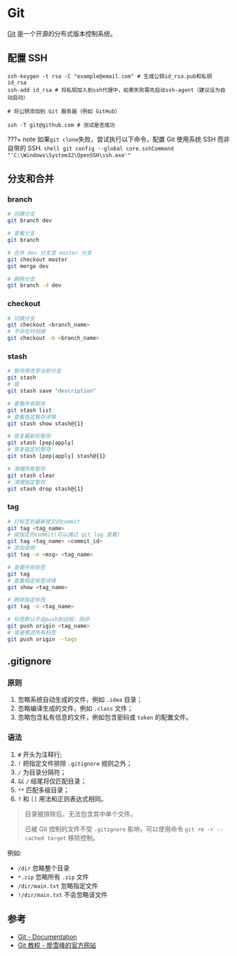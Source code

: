 # Git

[Git](https://git-scm.com/) 是一个开源的分布式版本控制系统。

## 配置 SSH

```shell
ssh-keygen -t rsa -C "example@email.com" # 生成公钥id_rsa.pub和私钥id_rsa
ssh-add id_rsa # 将私钥加入到ssh代理中，如果失败需先启动ssh-agent（建议设为自动启动）

# 将公钥添加到 Git 服务器（例如 GitHub）

ssh -T git@github.com # 测试是否成功
```

???+ note
    如果`git clone`失败，尝试执行以下命令，配置 Git 使用系统 SSH 而非自带的 SSH.
    ```shell
    git config --global core.sshCommand "'C:\Windows\System32\OpenSSH\ssh.exe'"
    ```

## 分支和合并

### branch

```sh
# 创建分支
git branch dev

# 查看分支
git branch

# 合并 dev 分支至 master 分支
git checkout master
git merge dev

# 删除分支
git branch -d dev
```

### checkout

```sh
# 切换分支
git checkout <branch_name>
# 不存在时创建
git checkout -b <branch_name>
```

### stash

```sh
# 暂存修改至当前分支
git stash
# 或
git stash save "description"

# 查看所有暂存
git stash list
# 查看指定暂存详情
git stash show stash@{1}

# 恢复最新的暂存
git stash [pop|apply]
# 恢复指定的暂存
git stash [pop|apply] stash@{1}

# 清理所有暂存
git stash clear
# 清理指定暂存
git stash drop stash@{1}
```

### tag

```sh
# 打标签到最新提交的commit
git tag <tag_name>
# 或指定的commit(可以通过 git log 查看)
git tag <tag_name> <commit_id>
# 添加说明
git tag -m <msg> <tag_name>

# 查看所有标签
git tag
# 查看指定标签详情
git show <tag_name>

# 删除指定标签
git tag -d <tag_name>

# 标签默认不会push到远程，除非
git push origin <tag_name>
# 或者推送所有标签
git push origin --tags
```

## .gitignore

### 原则

1. 忽略系统自动生成的文件，例如 `.idea` 目录；
2. 忽略编译生成的文件，例如 `.class` 文件；
3. 忽略包含私有信息的文件，例如包含密码或 `token` 的配置文件。

### 语法

1. `#` 开头为注释行;
2. `!` 把指定文件排除 `.gitignore` 规则之外；
3. `/` 为目录分隔符；
4. 以 `/` 结尾将仅匹配目录；
5. `**` 匹配多级目录；
6. `?` 和 `[]` 用法和正则表达式相同。

> 目录被排除后，无法包含其中单个文件。
>
> 已被 Git 控制的文件不受 `.gitignore` 影响，可以使用命令 `git rm -r --cached target` 移除控制。

例如:

- `/dir` 忽略整个目录
- `*.zip` 忽略所有 `.zip` 文件
- `/dir/main.txt` 忽略指定文件
- `!/dir/main.txt` 不会忽略该文件

## 参考

- [Git - Documentation](https://git-scm.com/doc)
- [Git 教程 - 廖雪峰的官方网站](https://www.liaoxuefeng.com/wiki/896043488029600)
